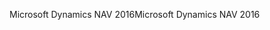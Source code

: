 <span data-ttu-id="864be-101">Microsoft Dynamics NAV 2016</span><span class="sxs-lookup"><span data-stu-id="864be-101">Microsoft Dynamics NAV 2016</span></span>